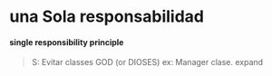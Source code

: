 # una <span class="highlight">S</span>ola responsabilidad
#### single responsibility principle


>S: Evitar classes GOD (or DIOSES) ex: Manager clase.
expand
